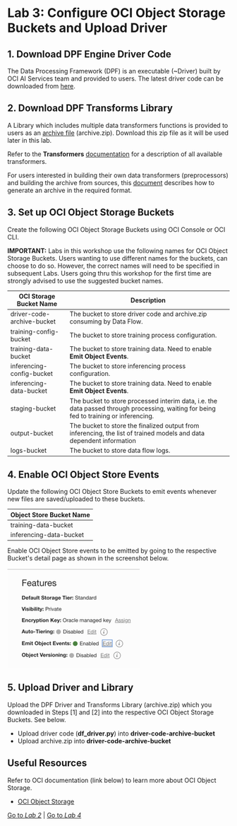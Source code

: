 Lab 3: Configure OCI Object Storage Buckets and Upload Driver
===

## 1. Download DPF Engine Driver Code

   The Data Processing Framework (DPF) is an executable (~Driver) built by OCI AI Services team and provided to users. The latest driver code can be downloaded from [here](https://objectstorage.us-phoenix-1.oraclecloud.com/p/dgqPltNm4ldkw-6YJF2aa4Aj4UsKZZBaJ39aV-exMlDbhTwnNKZx7m9XPNB45AQI/n/axaspnesarzr/b/driver-code-archive-bucket/o/df_driver.py).

## 2. Download DPF Transforms Library

   A Library which includes multiple data transformers functions is provided to users as an [archive file](https://objectstorage.us-phoenix-1.oraclecloud.com/p/cvXUlN_fy9_D5yu4tzmvB0LgSYyrI1-UgY3qJuMlDxw1u-nxwFYv8KlULiqdf33U/n/axaspnesarzr/b/driver-code-archive-bucket/o/archive.zip) (archive.zip).  Download this zip file as it will be used later in this lab.

   Refer to the **Transformers** [documentation](../optional/introduction-to-transformers-for-data-preprocessing.md) for a description of all available transformers.

   For users interested in building their own data transformers (preprocessors) and building the archive from sources, this [document](https://github.com/bug-catcher/oci-data-science-ai-samples/blob/master/ai_services/anomaly_detection/data_preprocessing_examples/oci_data_flow_based_examples/prepackaged_dataflow_applications.md) describes how to generate an archive in the required format.

## 3. Set up OCI Object Storage Buckets

   Create the following OCI Object Storage Buckets using OCI Console or OCI CLI.

   **IMPORTANT:** Labs in this workshop use the following names for OCI Object Storage Buckets. Users wanting to use different names for the buckets, can choose to do so.  However, the correct names will need to be specified in subsequent Labs. Users going thru this workshop for the first time are strongly advised to use the suggested bucket names.

   | OCI Storage Bucket Name | Description |
   | ----------------------- | ----------- |
   | driver-code-archive-bucket | The bucket to store driver code and archive.zip consuming by Data Flow. |
   | training-config-bucket | The bucket to store training process configuration. |
   | training-data-bucket | The bucket to store training data. Need to enable **Emit Object Events**. |
   inferencing-config-bucket | The bucket to store inferencing process configuration.
   | inferencing-data-bucket | The bucket to store training data. Need to enable **Emit Object Events**. |
   | staging-bucket | The bucket to store processed interim data, i.e. the data passed through processing, waiting for being fed to training or inferencing. |
   | output-bucket | The bucket to store the finalized output from inferencing, the list of trained models and data dependent information |
   | logs-bucket | The bucket to store data flow logs. |

## 4. Enable OCI Object Store Events

   Update the following OCI Object Store Buckets to emit events whenever new files are saved/uploaded to these buckets.

   | Object Store Bucket Name |
   | ------------------------ |
   | training-data-bucket |
   | inferencing-data-bucket |

   Enable OCI Object Store events to be emitted by going to the respective Bucket's detail page as shown in the screenshot below.

   ![](./images/prepare-os1.png)

## 5. Upload Driver and Library

   Upload the DPF Driver and Transforms Library (archive.zip) which you downloaded in Steps [1] and [2] into the respective OCI Object Storage Buckets. See below.

   *   Upload driver code (**df_driver.py**) into **driver-code-archive-bucket**
   *   Upload archive.zip into **driver-code-archive-bucket**

## Useful Resources
Refer to OCI documentation (link below) to learn more about OCI Object Storage.

- [OCI Object Storage](https://docs.oracle.com/en-us/iaas/Content/Object/Concepts/objectstorageoverview.htm)

[Go to *Lab 2*](#prev) | [Go to *Lab 4*](#next)
